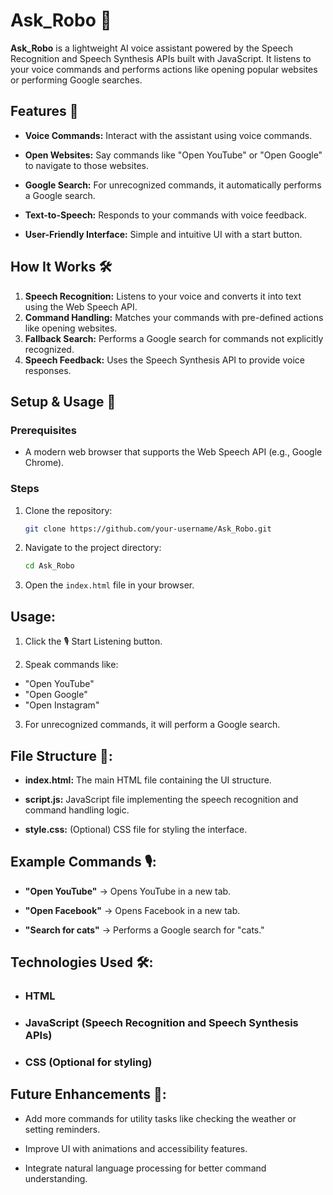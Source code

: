 # Ask_Robo 🤖

**Ask_Robo** is a lightweight AI voice assistant powered by the Speech Recognition and Speech Synthesis APIs built with JavaScript. It listens to your voice commands and performs actions like opening popular websites or performing Google searches.

## Features 🌟

- **Voice Commands:** Interact with the assistant using voice commands.
  
- **Open Websites:** Say commands like "Open YouTube" or "Open Google" to navigate to those websites.
  
- **Google Search:** For unrecognized commands, it automatically performs a Google search.
  
- **Text-to-Speech:** Responds to your commands with voice feedback.
  
- **User-Friendly Interface:** Simple and intuitive UI with a start button.

## How It Works 🛠️

1. **Speech Recognition:** Listens to your voice and converts it into text using the Web Speech API.
2. **Command Handling:** Matches your commands with pre-defined actions like opening websites.
3. **Fallback Search:** Performs a Google search for commands not explicitly recognized.
4. **Speech Feedback:** Uses the Speech Synthesis API to provide voice responses.

## Setup & Usage 🚀

### Prerequisites
- A modern web browser that supports the Web Speech API (e.g., Google Chrome).

### Steps
1. Clone the repository:
   ```bash
   git clone https://github.com/your-username/Ask_Robo.git

2. Navigate to the project directory:
   ```bash
   cd Ask_Robo

3. Open the `index.html` file in your browser.

## Usage:

1. Click the 🎙️ Start Listening button.
   
2. Speak commands like:

- "Open YouTube"
- "Open Google"
- "Open Instagram"

3. For unrecognized commands, it will perform a Google search.

## File Structure 📂:

- **index.html:** The main HTML file containing the UI structure.
  
- **script.js:** JavaScript file implementing the speech recognition and command handling logic.

- **style.css:** (Optional) CSS file for styling the interface.

## Example Commands 🎙️:

- **"Open YouTube"** → Opens YouTube in a new tab.

- **"Open Facebook"** → Opens Facebook in a new tab.

- **"Search for cats"** → Performs a Google search for "cats."

## Technologies Used 🛠️:

- ### HTML

- ### JavaScript (Speech Recognition and Speech Synthesis APIs)

- ### CSS (Optional for styling)

## Future Enhancements 🔮:

- Add more commands for utility tasks like checking the weather or setting reminders.

- Improve UI with animations and accessibility features.

- Integrate natural language processing for better command understanding.
